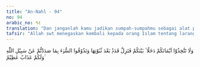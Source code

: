```yaml
---
title: "An-Nahl - 94"
no: 94
arabic_no: ٩٤
translation: "Dan janganlah kamu jadikan sumpah-sumpahmu sebagai alat penipu di antaramu, yang menyebabkan kaki(mu) tergelincir setelah tegaknya (kukuh), dan kamu akan merasakan keburukan (di dunia) karena kamu menghalangi (manusia) dari jalan Allah, dan kamu akan mandapat azab yang besar."
tafsir: "Allah swt menegaskan kembali kepada orang Islam tentang larangan-Nya menjadikan sumpah sebagai alat penipuan di antara mereka. Sesudah Allah swt melarang membatalkan perjanjian dan sumpah pada umumnya, dalam ayat ini, Allah swt secara khusus menegaskan larangan membatalkan perjanjian yang telah dibuat kaum Muslimin dengan Nabi Muhammad saw sewaktu masih di Mekah, menjelang hijrah ke Medinah.\n\nAllah swt tidak membenarkan jika membuat perjanjian hanya untuk mengelabui manusia. Timbulnya larangan ini disebabkan oleh adanya keinginan dari kaum Muslimin untuk membatalkan baiat mereka yang telah diperkuat dengan sumpah. Jika mereka melakukan hal demikian, berarti kaki mereka tergelincir sesudah berpijak di tempat yang mantap.\n\nMereka akan mengalami penderitaan disebabkan tindakan mereka yang menjadikan sumpah sebagai alat penipu di antara manusia. Ada tiga hukuman bagi yang melanggar jika melakukan tindakan demikian itu.\n\nPertama:Mereka bertambah jauh dari kebenaran dan hidayah Allah swt, meskipun sudah berada di dalam garis kebenaran itu.\n\nKedua:Mereka memberi contoh dalam penyelewengan dari jalan Allah. Dengan kebiasaan jelek itu, mereka patut mendapat azab di dunia, seperti pembunuhan, penangkapan, perampasan, dan pengusiran dari kampung halaman.\n\nKetiga:Mereka akan diazab di akhirat sebagai balasan atas kelancangan mereka menjauhi kebenaran. Mereka dimasukkan ke dalam golongan orang yang sengsara dan sesat."
---
```


وَلَا تَتَّخِذُوْٓا اَيْمَانَكُمْ دَخَلًا ۢ بَيْنَكُمْ فَتَزِلَّ قَدَمٌۢ بَعْدَ ثُبُوْتِهَا وَتَذُوْقُوا السُّوْۤءَ بِمَا صَدَدْتُّمْ عَنْ سَبِيْلِ اللّٰهِ ۚوَلَكُمْ عَذَابٌ عَظِيْمٌ 
